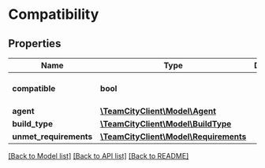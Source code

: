# Compatibility

## Properties
Name | Type | Description | Notes
------------ | ------------- | ------------- | -------------
**compatible** | **bool** |  | [optional] [default to false]
**agent** | [**\TeamCityClient\Model\Agent**](Agent.md) |  | [optional] 
**build_type** | [**\TeamCityClient\Model\BuildType**](BuildType.md) |  | [optional] 
**unmet_requirements** | [**\TeamCityClient\Model\Requirements**](Requirements.md) |  | [optional] 

[[Back to Model list]](../README.md#documentation-for-models) [[Back to API list]](../README.md#documentation-for-api-endpoints) [[Back to README]](../README.md)


